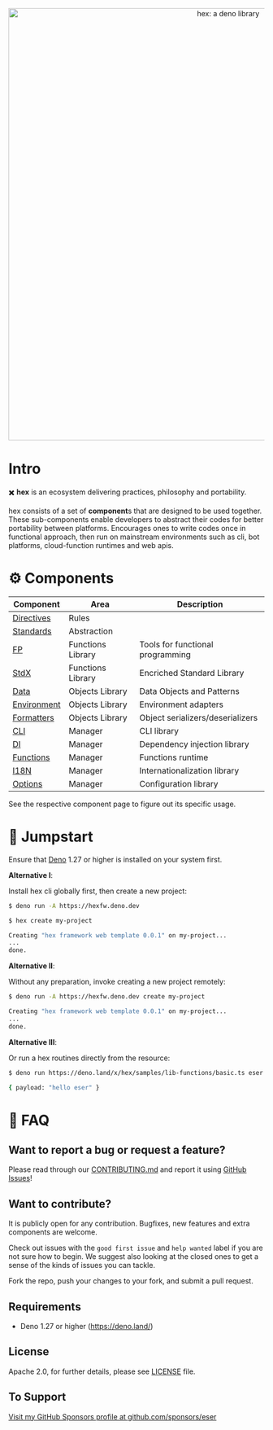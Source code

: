 <p align="center">
  <a href="https://github.com/eser/hex">
    <img alt="hex: a deno library" src="https://raw.githubusercontent.com/eser/hex/dev/etc/logo.svg" width="849" />
  </a>
</p>

# Intro

✖️ **hex** is an ecosystem delivering practices, philosophy and portability.

hex consists of a set of **component**s that are designed to be used together.
These sub-components enable developers to abstract their codes for better
portability between platforms. Encourages ones to write codes once in functional
approach, then run on mainstream environments such as cli, bot platforms,
cloud-function runtimes and web apis.

# ⚙ Components

| Component                       | Area              | Description                      |
| ------------------------------- | ----------------- | -------------------------------- |
| [Directives](pkg/directives/)   | Rules             |                                  |
| [Standards](pkg/standards/)     | Abstraction       |                                  |
| [FP](pkg/fp/)                   | Functions Library | Tools for functional programming |
| [StdX](pkg/stdx/)               | Functions Library | Encriched Standard Library       |
| [Data](pkg/data/)               | Objects Library   | Data Objects and Patterns        |
| [Environment](pkg/environment/) | Objects Library   | Environment adapters             |
| [Formatters](pkg/formatters/)   | Objects Library   | Object serializers/deserializers |
| [CLI](pkg/cli/)                 | Manager           | CLI library                      |
| [DI](pkg/di/)                   | Manager           | Dependency injection library     |
| [Functions](pkg/functions/)     | Manager           | Functions runtime                |
| [I18N](pkg/i18n/)               | Manager           | Internationalization library     |
| [Options](pkg/options/)         | Manager           | Configuration library            |

See the respective component page to figure out its specific usage.

# 🚀 Jumpstart

Ensure that [Deno](https://deno.land/) 1.27 or higher is installed on your
system first.

**Alternative I**:

Install hex cli globally first, then create a new project:

```sh
$ deno run -A https://hexfw.deno.dev

$ hex create my-project

Creating "hex framework web template 0.0.1" on my-project...
...
done.
```

**Alternative II**:

Without any preparation, invoke creating a new project remotely:

```sh
$ deno run -A https://hexfw.deno.dev create my-project

Creating "hex framework web template 0.0.1" on my-project...
...
done.
```

**Alternative III**:

Or run a hex routines directly from the resource:

```sh
$ deno run https://deno.land/x/hex/samples/lib-functions/basic.ts eser

{ payload: "hello eser" }
```

# 📖 FAQ

## Want to report a bug or request a feature?

Please read through our [CONTRIBUTING.md](CONTRIBUTING.md) and report it using
[GitHub Issues](https://github.com/eser/hex/issues)!

## Want to contribute?

It is publicly open for any contribution. Bugfixes, new features and extra
components are welcome.

Check out issues with the `good first issue` and `help wanted` label if you are
not sure how to begin. We suggest also looking at the closed ones to get a sense
of the kinds of issues you can tackle.

Fork the repo, push your changes to your fork, and submit a pull request.

## Requirements

- Deno 1.27 or higher (https://deno.land/)

## License

Apache 2.0, for further details, please see [LICENSE](LICENSE) file.

## To Support

[Visit my GitHub Sponsors profile at github.com/sponsors/eser](https://github.com/sponsors/eser)
